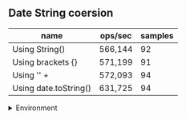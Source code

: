 ## Date String coersion

|name|ops/sec|samples|
|-|-|-|
|Using String()|566,144|92|
|Using brackets {}|571,199|91|
|Using '' + |572,093|94|
|Using date.toString()|631,725|94|


<details>
<summary>Environment</summary>

* __Machine:__ linux x64 | 2 vCPUs | 6.8GB Mem
* __Run:__ Tue Oct 10 2023 20:45:11 GMT+0000 (Coordinated Universal Time)
</details>

<!--
{"environment":{"platform":"linux","arch":"x64","cpus":2,"totalMemory":6.759754180908203},"benchmarks":"[{\"timeStamp\":1696970695464,\"currentTarget\":{\"0\":{\"name\":\"Using String()\",\"options\":{\"async\":false,\"defer\":false,\"delay\":0.005,\"initCount\":1,\"maxTime\":5,\"minSamples\":5,\"minTime\":0.05},\"async\":false,\"defer\":false,\"delay\":0.005,\"initCount\":1,\"maxTime\":5,\"minSamples\":5,\"minTime\":0.05,\"id\":1,\"stats\":{\"moe\":1.0068350643515848e-8,\"rme\":0.5700137181094356,\"sem\":5.136913593630535e-9,\"deviation\":4.9271544289733886e-8,\"mean\":0.0000017663347957500998,\"sample\":[0.0000021108546287618453,0.0000017409952098302613,0.0000017719931075090052,0.000001732599854530341,0.000001755595698254364,0.0000018810320379606539,0.0000017718303200332503,0.0000017441293192992175,0.0000017341960811417907,0.000001747956927494616,0.0000017278690048883877,0.0000017377420093665606,0.0000017475740265955626,0.0000019356914846340545,0.0000017667594434758827,0.0000017418614842922093,0.000001767104707209517,0.0000017317867569138208,0.0000017823997196868696,0.0000017470031107920557,0.0000017591905787440606,0.0000017356361398830889,0.000001754464396814002,0.0000017221617270023588,0.0000017469617816976038,0.0000017424530133661505,0.0000017438374525689673,0.0000017687469319386044,0.0000017801265853074898,0.000001752000444398865,0.000001761223122414795,0.0000017657900386285168,0.0000017743735001538304,0.0000017558597408812773,0.0000017597156530954091,0.000001751480873756538,0.0000017489034287081666,0.0000017474574573548013,0.0000017241785457901754,0.0000017487735275014527,0.0000017233854989231874,0.0000017723635182716303,0.0000017600096058523912,0.0000017785849314600211,0.000001756003315899224,0.0000017583107031757425,0.0000017276549755580624,0.0000017504963593477592,0.00000174231627525382,0.0000017662310190407822,0.0000017517475130755818,0.0000017494469627046798,0.0000017571245342358048,0.0000017748623389054114,0.0000017619102314292553,0.0000017767834410145968,0.0000017611103476566508,0.0000017761613167880218,0.0000017535011109971628,0.0000017451979626021263,0.0000017350693945920077,0.0000017470404402967217,0.0000017470233480326804,0.000001760139507059105,0.000001782574129149147,0.0000017567246094417667,0.0000017719088982326598,0.000001753319932998325,0.0000017700698048063446,0.0000017402960380131952,0.0000017877084743445117,0.000001795204902061327,0.00000181040970156907,0.000001807835709158035,0.0000017705551909205894,0.0000017466192468619247,0.0000017530754838929143,0.00000177362455352587,0.0000017526400993298637,0.0000017058850903153383,0.0000017240632377453482,0.0000017440680341531449,0.0000017796385685614177,0.0000018092971391638603,0.0000017442390379970747,0.0000018017750450726264,0.00000180120692587679,0.0000017429971425655678,0.0000017481033778957036,0.0000018142599925162431,0.000001776080518420247,0.0000018858357995713847],\"variance\":2.427685076695208e-15},\"times\":{\"cycle\":0.05192494399066568,\"elapsed\":5.527,\"period\":0.0000017663347957500998,\"timeStamp\":1696970689937},\"running\":false,\"count\":29397,\"cycles\":6,\"hz\":566144.0868435904},\"1\":{\"name\":\"Using brackets {}\",\"options\":{\"async\":false,\"defer\":false,\"delay\":0.005,\"initCount\":1,\"maxTime\":5,\"minSamples\":5,\"minTime\":0.05},\"async\":false,\"defer\":false,\"delay\":0.005,\"initCount\":1,\"maxTime\":5,\"minSamples\":5,\"minTime\":0.05,\"id\":2,\"stats\":{\"moe\":1.093350868006679e-8,\"rme\":0.6245213750656898,\"sem\":5.5783207551361175e-9,\"deviation\":5.3213788464021207e-8,\"mean\":0.0000017507020762766938,\"sample\":[0.000002165048943112498,0.0000017800620655412115,0.0000017800620655412115,0.0000017838996666193787,0.000001786864838984253,0.000001787439388565754,0.0000017766667135522891,0.0000017760618538575146,0.000001772066987833181,0.0000018211905548913426,0.0000017706744145157888,0.000001760152718193966,0.0000017644640621703354,0.0000017691235670581615,0.0000017639928264997537,0.0000017494324729682594,0.0000017503428671084757,0.000001750210324380886,0.000001756168085106383,0.0000017464779560516218,0.0000017502094585237503,0.0000017725656072566125,0.0000017558322600747817,0.0000017502544661404237,0.0000017692556432627059,0.0000018238528250934774,0.0000017653155033928817,0.0000017682169367123667,0.0000017834926602963578,0.0000017901437474034069,0.000001771977011494253,0.0000017724236255366293,0.0000017884472026035173,0.0000017850853413654618,0.0000017655094169782578,0.0000017631515718044593,0.0000017447355283201773,0.0000017175479531367072,0.000001728542367686125,0.0000017314646481847285,0.0000017110902867652067,0.0000017390054151624548,0.0000017366484912471903,0.0000017119383556978408,0.000001728341427695661,0.0000017414202370410735,0.0000017249627069000748,0.000001718205299366528,0.0000017102081602070704,0.0000017239068864518767,0.0000017265566718888359,0.0000017118293712962332,0.000001714857230433894,0.0000017144894080784687,0.000001724635719637627,0.0000016974197729327842,0.0000017024302555343448,0.000001732600355001842,0.0000017065900398539804,0.0000017211659801065004,0.0000017233999464148163,0.0000017202516494189356,0.0000017268396463377876,0.0000017093967313037945,0.000001737165377273184,0.0000017357285575538362,0.0000017065397702535247,0.0000017114699085702803,0.0000017067205197762819,0.0000017088942697344184,0.0000017302335309286982,0.0000017111882514484746,0.0000017170522120633645,0.0000017116638199537828,0.0000017146644227870992,0.000001694081985331056,0.0000017603603938511,0.000001780748585016243,0.000001750846110050571,0.0000017352368130211997,0.0000017385120399209619,0.000001725990455139154,0.0000017450123245922504,0.0000017563416725275463,0.0000017881999062259286,0.0000018236347834823671,0.000001792911818882079,0.0000017547978498945041,0.0000017362682943166215,0.000001720813054690378,0.0000017321960213001105],\"variance\":2.8317072826935964e-15},\"times\":{\"cycle\":0.0522742132955458,\"elapsed\":5.328,\"period\":0.0000017507020762766938,\"timeStamp\":1696970695480},\"running\":false,\"count\":29859,\"cycles\":4,\"hz\":571199.413966967},\"2\":{\"name\":\"Using '' + \",\"options\":{\"async\":false,\"defer\":false,\"delay\":0.005,\"initCount\":1,\"maxTime\":5,\"minSamples\":5,\"minTime\":0.05},\"async\":false,\"defer\":false,\"delay\":0.005,\"initCount\":1,\"maxTime\":5,\"minSamples\":5,\"minTime\":0.05,\"id\":3,\"stats\":{\"moe\":4.136144617959529e-9,\"rme\":0.2366257564148841,\"sem\":2.1102778663058822e-9,\"deviation\":2.045990301208507e-8,\"mean\":0.0000017479688942684176,\"sample\":[0.0000017671594389980115,0.0000017456902975962042,0.000001761535742943865,0.0000017400710787694856,0.000001749375362118913,0.0000017388813284590978,0.0000017345464546834046,0.0000017568208718443924,0.000001736550075872534,0.0000017428609808249413,0.000001795165678024555,0.0000017489512001655402,0.0000017270009311629192,0.0000017545240722858325,0.00000176193857773486,0.0000017389399572354809,0.0000017418332873499793,0.0000017336635742861083,0.0000017291666436749897,0.0000017386772702739172,0.00000176614529078397,0.0000017588085615976252,0.000001712808156793955,0.0000017231605383888814,0.000001742654263931993,0.0000017396790918904331,0.0000017028538321414114,0.0000017534957495614627,0.0000017665072527324247,0.0000017760433139927136,0.000001747496356766968,0.0000017644282148158143,0.0000017485151801376332,0.0000017750852449062206,0.0000017033838888139253,0.0000017244483537984079,0.0000017144120226690055,0.000001740411921468088,0.0000017341202941573338,0.000001765558325462151,0.0000017510318782890297,0.0000017294850222642019,0.0000017550565038456347,0.0000017531571987586022,0.0000017430095803535286,0.000001760234887329645,0.0000016986272095533667,0.0000017453406760221294,0.000001752792841721765,0.0000017599481513965725,0.0000017366571650249629,0.0000017390220280663878,0.0000017510352516529484,0.0000017430399068951559,0.000001743923795709081,0.0000017675925988395628,0.0000017658450951288624,0.0000017733040075563351,0.000001748707461880988,0.0000017636050802860612,0.0000017778818985292132,0.0000017705815679395493,0.0000017602315139657266,0.0000017705141006611795,0.0000017628223923896908,0.0000017720119417082715,0.0000017539094926460665,0.0000017624816489002834,0.0000017490380852786398,0.0000017440688503575767,0.0000017235947915261097,0.0000017169050735393333,0.0000017498308595331265,0.0000017640436175954664,0.0000017377873094049386,0.000001782341721764944,0.000001831963196599649,0.0000017384316556470113,0.0000017749022761760242,0.0000017437422694317988,0.0000017374192547631092,0.0000017092504805260496,0.000001733085820266397,0.0000017262569549822963,0.0000017591536671724836,0.0000017231173157983477,0.0000017207533636823471,0.0000017361074017872198,0.0000017504801551171808,0.0000017359219693137752,0.0000017511748103186645,0.0000017505576799865117,0.0000017534949586916203,0.000001750432945540381],\"variance\":4.186076312639277e-16},\"times\":{\"cycle\":0.05183601755952993,\"elapsed\":5.415,\"period\":0.0000017479688942684176,\"timeStamp\":1696970700808},\"running\":false,\"count\":29655,\"cycles\":4,\"hz\":572092.5602732381},\"3\":{\"name\":\"Using date.toString()\",\"options\":{\"async\":false,\"defer\":false,\"delay\":0.005,\"initCount\":1,\"maxTime\":5,\"minSamples\":5,\"minTime\":0.05},\"async\":false,\"defer\":false,\"delay\":0.005,\"initCount\":1,\"maxTime\":5,\"minSamples\":5,\"minTime\":0.05,\"id\":4,\"stats\":{\"moe\":5.35626653764576e-9,\"rme\":0.33836873736862993,\"sem\":2.7327890498192653e-9,\"deviation\":2.6495372862753524e-8,\"mean\":0.0000015829673211832417,\"sample\":[0.0000015936046460036761,0.000001591693290634517,0.000001574785532636338,0.000001583115412388936,0.0000015864812721735581,0.000001624340805626197,0.0000015910810335625256,0.0000016174646635898403,0.000001579959907067282,0.0000015981424131110484,0.0000015697180090327437,0.0000015727807832930533,0.0000015747700935737746,0.0000015958624899299747,0.00000157403262688232,0.0000015512142901406706,0.0000015636583937534857,0.0000015506100266468365,0.0000015674759248931028,0.0000015764836400817997,0.0000015494945157092396,0.000001587956559459627,0.0000015882391708496002,0.0000016472019272479394,0.0000015947207039722377,0.0000016807745243849538,0.0000015964154737559644,0.0000016585198302038792,0.0000016614662576687117,0.000001558458821342257,0.0000015905318522649811,0.0000015796818181818182,0.0000015783495693127594,0.000001589940106587346,0.000001561990828530706,0.0000015818660841544277,0.0000015715705831319328,0.0000015814230340211935,0.000001604024725785462,0.0000015745325339282394,0.0000015944945466939333,0.0000015818846749705644,0.0000015777454297576997,0.0000015974409741587657,0.000001573119724855921,0.0000015922235235793518,0.0000015627436946148604,0.0000015770823883001798,0.0000016090222160252836,0.0000015669882877858337,0.0000016760621243105906,0.0000016209473570056393,0.0000016264777220053294,0.0000015988073061907417,0.0000015782442213546508,0.0000015962636487575138,0.0000015634563115820785,0.0000015748082667162422,0.0000015892461114209578,0.0000015666598810187768,0.000001605632738427217,0.0000016042664373799342,0.000001590234461176179,0.0000015836444816260768,0.00000155045606370453,0.0000015856490363760302,0.0000015696125054223214,0.0000015607484352729752,0.0000015864824626634444,0.0000015556308483609098,0.0000015639881638470595,0.0000015513396851955134,0.000001583360630848361,0.0000015610971679990084,0.0000015578684389911385,0.000001588594162483733,0.0000015648526677821157,0.00000157947189688294,0.0000015578994236846996,0.0000015496788436512364,0.0000015731940881204684,0.0000015555816446675343,0.0000015766335750139432,0.000001558302224700998,0.000001586764838420939,0.0000015586609154603537,0.0000015867524923608752,0.0000015558026790950338,0.0000015446938485755734,0.0000015903916170252168,0.0000015868759529615112,0.0000015640409271891108,0.0000015456105744004445,0.0000015669616748373572],\"variance\":7.020047831363358e-16},\"times\":{\"cycle\":0.05134037912793608,\"elapsed\":5.422,\"period\":0.0000015829673211832417,\"timeStamp\":1696970706223},\"running\":false,\"count\":32433,\"cycles\":4,\"hz\":631724.9804326451},\"options\":{},\"events\":{\"start\":[null],\"cycle\":[null,null],\"complete\":[null,null]},\"length\":4,\"running\":false},\"type\":\"cycle\",\"target\":{\"name\":\"Using String()\",\"options\":{\"async\":false,\"defer\":false,\"delay\":0.005,\"initCount\":1,\"maxTime\":5,\"minSamples\":5,\"minTime\":0.05},\"async\":false,\"defer\":false,\"delay\":0.005,\"initCount\":1,\"maxTime\":5,\"minSamples\":5,\"minTime\":0.05,\"id\":1,\"stats\":{\"moe\":1.0068350643515848e-8,\"rme\":0.5700137181094356,\"sem\":5.136913593630535e-9,\"deviation\":4.9271544289733886e-8,\"mean\":0.0000017663347957500998,\"sample\":[0.0000021108546287618453,0.0000017409952098302613,0.0000017719931075090052,0.000001732599854530341,0.000001755595698254364,0.0000018810320379606539,0.0000017718303200332503,0.0000017441293192992175,0.0000017341960811417907,0.000001747956927494616,0.0000017278690048883877,0.0000017377420093665606,0.0000017475740265955626,0.0000019356914846340545,0.0000017667594434758827,0.0000017418614842922093,0.000001767104707209517,0.0000017317867569138208,0.0000017823997196868696,0.0000017470031107920557,0.0000017591905787440606,0.0000017356361398830889,0.000001754464396814002,0.0000017221617270023588,0.0000017469617816976038,0.0000017424530133661505,0.0000017438374525689673,0.0000017687469319386044,0.0000017801265853074898,0.000001752000444398865,0.000001761223122414795,0.0000017657900386285168,0.0000017743735001538304,0.0000017558597408812773,0.0000017597156530954091,0.000001751480873756538,0.0000017489034287081666,0.0000017474574573548013,0.0000017241785457901754,0.0000017487735275014527,0.0000017233854989231874,0.0000017723635182716303,0.0000017600096058523912,0.0000017785849314600211,0.000001756003315899224,0.0000017583107031757425,0.0000017276549755580624,0.0000017504963593477592,0.00000174231627525382,0.0000017662310190407822,0.0000017517475130755818,0.0000017494469627046798,0.0000017571245342358048,0.0000017748623389054114,0.0000017619102314292553,0.0000017767834410145968,0.0000017611103476566508,0.0000017761613167880218,0.0000017535011109971628,0.0000017451979626021263,0.0000017350693945920077,0.0000017470404402967217,0.0000017470233480326804,0.000001760139507059105,0.000001782574129149147,0.0000017567246094417667,0.0000017719088982326598,0.000001753319932998325,0.0000017700698048063446,0.0000017402960380131952,0.0000017877084743445117,0.000001795204902061327,0.00000181040970156907,0.000001807835709158035,0.0000017705551909205894,0.0000017466192468619247,0.0000017530754838929143,0.00000177362455352587,0.0000017526400993298637,0.0000017058850903153383,0.0000017240632377453482,0.0000017440680341531449,0.0000017796385685614177,0.0000018092971391638603,0.0000017442390379970747,0.0000018017750450726264,0.00000180120692587679,0.0000017429971425655678,0.0000017481033778957036,0.0000018142599925162431,0.000001776080518420247,0.0000018858357995713847],\"variance\":2.427685076695208e-15},\"times\":{\"cycle\":0.05192494399066568,\"elapsed\":5.527,\"period\":0.0000017663347957500998,\"timeStamp\":1696970689937},\"running\":false,\"count\":29397,\"cycles\":6,\"hz\":566144.0868435904},\"aborted\":false},{\"timeStamp\":1696970700808,\"currentTarget\":{\"0\":{\"name\":\"Using String()\",\"options\":{\"async\":false,\"defer\":false,\"delay\":0.005,\"initCount\":1,\"maxTime\":5,\"minSamples\":5,\"minTime\":0.05},\"async\":false,\"defer\":false,\"delay\":0.005,\"initCount\":1,\"maxTime\":5,\"minSamples\":5,\"minTime\":0.05,\"id\":1,\"stats\":{\"moe\":1.0068350643515848e-8,\"rme\":0.5700137181094356,\"sem\":5.136913593630535e-9,\"deviation\":4.9271544289733886e-8,\"mean\":0.0000017663347957500998,\"sample\":[0.0000021108546287618453,0.0000017409952098302613,0.0000017719931075090052,0.000001732599854530341,0.000001755595698254364,0.0000018810320379606539,0.0000017718303200332503,0.0000017441293192992175,0.0000017341960811417907,0.000001747956927494616,0.0000017278690048883877,0.0000017377420093665606,0.0000017475740265955626,0.0000019356914846340545,0.0000017667594434758827,0.0000017418614842922093,0.000001767104707209517,0.0000017317867569138208,0.0000017823997196868696,0.0000017470031107920557,0.0000017591905787440606,0.0000017356361398830889,0.000001754464396814002,0.0000017221617270023588,0.0000017469617816976038,0.0000017424530133661505,0.0000017438374525689673,0.0000017687469319386044,0.0000017801265853074898,0.000001752000444398865,0.000001761223122414795,0.0000017657900386285168,0.0000017743735001538304,0.0000017558597408812773,0.0000017597156530954091,0.000001751480873756538,0.0000017489034287081666,0.0000017474574573548013,0.0000017241785457901754,0.0000017487735275014527,0.0000017233854989231874,0.0000017723635182716303,0.0000017600096058523912,0.0000017785849314600211,0.000001756003315899224,0.0000017583107031757425,0.0000017276549755580624,0.0000017504963593477592,0.00000174231627525382,0.0000017662310190407822,0.0000017517475130755818,0.0000017494469627046798,0.0000017571245342358048,0.0000017748623389054114,0.0000017619102314292553,0.0000017767834410145968,0.0000017611103476566508,0.0000017761613167880218,0.0000017535011109971628,0.0000017451979626021263,0.0000017350693945920077,0.0000017470404402967217,0.0000017470233480326804,0.000001760139507059105,0.000001782574129149147,0.0000017567246094417667,0.0000017719088982326598,0.000001753319932998325,0.0000017700698048063446,0.0000017402960380131952,0.0000017877084743445117,0.000001795204902061327,0.00000181040970156907,0.000001807835709158035,0.0000017705551909205894,0.0000017466192468619247,0.0000017530754838929143,0.00000177362455352587,0.0000017526400993298637,0.0000017058850903153383,0.0000017240632377453482,0.0000017440680341531449,0.0000017796385685614177,0.0000018092971391638603,0.0000017442390379970747,0.0000018017750450726264,0.00000180120692587679,0.0000017429971425655678,0.0000017481033778957036,0.0000018142599925162431,0.000001776080518420247,0.0000018858357995713847],\"variance\":2.427685076695208e-15},\"times\":{\"cycle\":0.05192494399066568,\"elapsed\":5.527,\"period\":0.0000017663347957500998,\"timeStamp\":1696970689937},\"running\":false,\"count\":29397,\"cycles\":6,\"hz\":566144.0868435904},\"1\":{\"name\":\"Using brackets {}\",\"options\":{\"async\":false,\"defer\":false,\"delay\":0.005,\"initCount\":1,\"maxTime\":5,\"minSamples\":5,\"minTime\":0.05},\"async\":false,\"defer\":false,\"delay\":0.005,\"initCount\":1,\"maxTime\":5,\"minSamples\":5,\"minTime\":0.05,\"id\":2,\"stats\":{\"moe\":1.093350868006679e-8,\"rme\":0.6245213750656898,\"sem\":5.5783207551361175e-9,\"deviation\":5.3213788464021207e-8,\"mean\":0.0000017507020762766938,\"sample\":[0.000002165048943112498,0.0000017800620655412115,0.0000017800620655412115,0.0000017838996666193787,0.000001786864838984253,0.000001787439388565754,0.0000017766667135522891,0.0000017760618538575146,0.000001772066987833181,0.0000018211905548913426,0.0000017706744145157888,0.000001760152718193966,0.0000017644640621703354,0.0000017691235670581615,0.0000017639928264997537,0.0000017494324729682594,0.0000017503428671084757,0.000001750210324380886,0.000001756168085106383,0.0000017464779560516218,0.0000017502094585237503,0.0000017725656072566125,0.0000017558322600747817,0.0000017502544661404237,0.0000017692556432627059,0.0000018238528250934774,0.0000017653155033928817,0.0000017682169367123667,0.0000017834926602963578,0.0000017901437474034069,0.000001771977011494253,0.0000017724236255366293,0.0000017884472026035173,0.0000017850853413654618,0.0000017655094169782578,0.0000017631515718044593,0.0000017447355283201773,0.0000017175479531367072,0.000001728542367686125,0.0000017314646481847285,0.0000017110902867652067,0.0000017390054151624548,0.0000017366484912471903,0.0000017119383556978408,0.000001728341427695661,0.0000017414202370410735,0.0000017249627069000748,0.000001718205299366528,0.0000017102081602070704,0.0000017239068864518767,0.0000017265566718888359,0.0000017118293712962332,0.000001714857230433894,0.0000017144894080784687,0.000001724635719637627,0.0000016974197729327842,0.0000017024302555343448,0.000001732600355001842,0.0000017065900398539804,0.0000017211659801065004,0.0000017233999464148163,0.0000017202516494189356,0.0000017268396463377876,0.0000017093967313037945,0.000001737165377273184,0.0000017357285575538362,0.0000017065397702535247,0.0000017114699085702803,0.0000017067205197762819,0.0000017088942697344184,0.0000017302335309286982,0.0000017111882514484746,0.0000017170522120633645,0.0000017116638199537828,0.0000017146644227870992,0.000001694081985331056,0.0000017603603938511,0.000001780748585016243,0.000001750846110050571,0.0000017352368130211997,0.0000017385120399209619,0.000001725990455139154,0.0000017450123245922504,0.0000017563416725275463,0.0000017881999062259286,0.0000018236347834823671,0.000001792911818882079,0.0000017547978498945041,0.0000017362682943166215,0.000001720813054690378,0.0000017321960213001105],\"variance\":2.8317072826935964e-15},\"times\":{\"cycle\":0.0522742132955458,\"elapsed\":5.328,\"period\":0.0000017507020762766938,\"timeStamp\":1696970695480},\"running\":false,\"count\":29859,\"cycles\":4,\"hz\":571199.413966967},\"2\":{\"name\":\"Using '' + \",\"options\":{\"async\":false,\"defer\":false,\"delay\":0.005,\"initCount\":1,\"maxTime\":5,\"minSamples\":5,\"minTime\":0.05},\"async\":false,\"defer\":false,\"delay\":0.005,\"initCount\":1,\"maxTime\":5,\"minSamples\":5,\"minTime\":0.05,\"id\":3,\"stats\":{\"moe\":4.136144617959529e-9,\"rme\":0.2366257564148841,\"sem\":2.1102778663058822e-9,\"deviation\":2.045990301208507e-8,\"mean\":0.0000017479688942684176,\"sample\":[0.0000017671594389980115,0.0000017456902975962042,0.000001761535742943865,0.0000017400710787694856,0.000001749375362118913,0.0000017388813284590978,0.0000017345464546834046,0.0000017568208718443924,0.000001736550075872534,0.0000017428609808249413,0.000001795165678024555,0.0000017489512001655402,0.0000017270009311629192,0.0000017545240722858325,0.00000176193857773486,0.0000017389399572354809,0.0000017418332873499793,0.0000017336635742861083,0.0000017291666436749897,0.0000017386772702739172,0.00000176614529078397,0.0000017588085615976252,0.000001712808156793955,0.0000017231605383888814,0.000001742654263931993,0.0000017396790918904331,0.0000017028538321414114,0.0000017534957495614627,0.0000017665072527324247,0.0000017760433139927136,0.000001747496356766968,0.0000017644282148158143,0.0000017485151801376332,0.0000017750852449062206,0.0000017033838888139253,0.0000017244483537984079,0.0000017144120226690055,0.000001740411921468088,0.0000017341202941573338,0.000001765558325462151,0.0000017510318782890297,0.0000017294850222642019,0.0000017550565038456347,0.0000017531571987586022,0.0000017430095803535286,0.000001760234887329645,0.0000016986272095533667,0.0000017453406760221294,0.000001752792841721765,0.0000017599481513965725,0.0000017366571650249629,0.0000017390220280663878,0.0000017510352516529484,0.0000017430399068951559,0.000001743923795709081,0.0000017675925988395628,0.0000017658450951288624,0.0000017733040075563351,0.000001748707461880988,0.0000017636050802860612,0.0000017778818985292132,0.0000017705815679395493,0.0000017602315139657266,0.0000017705141006611795,0.0000017628223923896908,0.0000017720119417082715,0.0000017539094926460665,0.0000017624816489002834,0.0000017490380852786398,0.0000017440688503575767,0.0000017235947915261097,0.0000017169050735393333,0.0000017498308595331265,0.0000017640436175954664,0.0000017377873094049386,0.000001782341721764944,0.000001831963196599649,0.0000017384316556470113,0.0000017749022761760242,0.0000017437422694317988,0.0000017374192547631092,0.0000017092504805260496,0.000001733085820266397,0.0000017262569549822963,0.0000017591536671724836,0.0000017231173157983477,0.0000017207533636823471,0.0000017361074017872198,0.0000017504801551171808,0.0000017359219693137752,0.0000017511748103186645,0.0000017505576799865117,0.0000017534949586916203,0.000001750432945540381],\"variance\":4.186076312639277e-16},\"times\":{\"cycle\":0.05183601755952993,\"elapsed\":5.415,\"period\":0.0000017479688942684176,\"timeStamp\":1696970700808},\"running\":false,\"count\":29655,\"cycles\":4,\"hz\":572092.5602732381},\"3\":{\"name\":\"Using date.toString()\",\"options\":{\"async\":false,\"defer\":false,\"delay\":0.005,\"initCount\":1,\"maxTime\":5,\"minSamples\":5,\"minTime\":0.05},\"async\":false,\"defer\":false,\"delay\":0.005,\"initCount\":1,\"maxTime\":5,\"minSamples\":5,\"minTime\":0.05,\"id\":4,\"stats\":{\"moe\":5.35626653764576e-9,\"rme\":0.33836873736862993,\"sem\":2.7327890498192653e-9,\"deviation\":2.6495372862753524e-8,\"mean\":0.0000015829673211832417,\"sample\":[0.0000015936046460036761,0.000001591693290634517,0.000001574785532636338,0.000001583115412388936,0.0000015864812721735581,0.000001624340805626197,0.0000015910810335625256,0.0000016174646635898403,0.000001579959907067282,0.0000015981424131110484,0.0000015697180090327437,0.0000015727807832930533,0.0000015747700935737746,0.0000015958624899299747,0.00000157403262688232,0.0000015512142901406706,0.0000015636583937534857,0.0000015506100266468365,0.0000015674759248931028,0.0000015764836400817997,0.0000015494945157092396,0.000001587956559459627,0.0000015882391708496002,0.0000016472019272479394,0.0000015947207039722377,0.0000016807745243849538,0.0000015964154737559644,0.0000016585198302038792,0.0000016614662576687117,0.000001558458821342257,0.0000015905318522649811,0.0000015796818181818182,0.0000015783495693127594,0.000001589940106587346,0.000001561990828530706,0.0000015818660841544277,0.0000015715705831319328,0.0000015814230340211935,0.000001604024725785462,0.0000015745325339282394,0.0000015944945466939333,0.0000015818846749705644,0.0000015777454297576997,0.0000015974409741587657,0.000001573119724855921,0.0000015922235235793518,0.0000015627436946148604,0.0000015770823883001798,0.0000016090222160252836,0.0000015669882877858337,0.0000016760621243105906,0.0000016209473570056393,0.0000016264777220053294,0.0000015988073061907417,0.0000015782442213546508,0.0000015962636487575138,0.0000015634563115820785,0.0000015748082667162422,0.0000015892461114209578,0.0000015666598810187768,0.000001605632738427217,0.0000016042664373799342,0.000001590234461176179,0.0000015836444816260768,0.00000155045606370453,0.0000015856490363760302,0.0000015696125054223214,0.0000015607484352729752,0.0000015864824626634444,0.0000015556308483609098,0.0000015639881638470595,0.0000015513396851955134,0.000001583360630848361,0.0000015610971679990084,0.0000015578684389911385,0.000001588594162483733,0.0000015648526677821157,0.00000157947189688294,0.0000015578994236846996,0.0000015496788436512364,0.0000015731940881204684,0.0000015555816446675343,0.0000015766335750139432,0.000001558302224700998,0.000001586764838420939,0.0000015586609154603537,0.0000015867524923608752,0.0000015558026790950338,0.0000015446938485755734,0.0000015903916170252168,0.0000015868759529615112,0.0000015640409271891108,0.0000015456105744004445,0.0000015669616748373572],\"variance\":7.020047831363358e-16},\"times\":{\"cycle\":0.05134037912793608,\"elapsed\":5.422,\"period\":0.0000015829673211832417,\"timeStamp\":1696970706223},\"running\":false,\"count\":32433,\"cycles\":4,\"hz\":631724.9804326451},\"options\":{},\"events\":{\"start\":[null],\"cycle\":[null,null],\"complete\":[null,null]},\"length\":4,\"running\":false},\"type\":\"cycle\",\"target\":{\"name\":\"Using brackets {}\",\"options\":{\"async\":false,\"defer\":false,\"delay\":0.005,\"initCount\":1,\"maxTime\":5,\"minSamples\":5,\"minTime\":0.05},\"async\":false,\"defer\":false,\"delay\":0.005,\"initCount\":1,\"maxTime\":5,\"minSamples\":5,\"minTime\":0.05,\"id\":2,\"stats\":{\"moe\":1.093350868006679e-8,\"rme\":0.6245213750656898,\"sem\":5.5783207551361175e-9,\"deviation\":5.3213788464021207e-8,\"mean\":0.0000017507020762766938,\"sample\":[0.000002165048943112498,0.0000017800620655412115,0.0000017800620655412115,0.0000017838996666193787,0.000001786864838984253,0.000001787439388565754,0.0000017766667135522891,0.0000017760618538575146,0.000001772066987833181,0.0000018211905548913426,0.0000017706744145157888,0.000001760152718193966,0.0000017644640621703354,0.0000017691235670581615,0.0000017639928264997537,0.0000017494324729682594,0.0000017503428671084757,0.000001750210324380886,0.000001756168085106383,0.0000017464779560516218,0.0000017502094585237503,0.0000017725656072566125,0.0000017558322600747817,0.0000017502544661404237,0.0000017692556432627059,0.0000018238528250934774,0.0000017653155033928817,0.0000017682169367123667,0.0000017834926602963578,0.0000017901437474034069,0.000001771977011494253,0.0000017724236255366293,0.0000017884472026035173,0.0000017850853413654618,0.0000017655094169782578,0.0000017631515718044593,0.0000017447355283201773,0.0000017175479531367072,0.000001728542367686125,0.0000017314646481847285,0.0000017110902867652067,0.0000017390054151624548,0.0000017366484912471903,0.0000017119383556978408,0.000001728341427695661,0.0000017414202370410735,0.0000017249627069000748,0.000001718205299366528,0.0000017102081602070704,0.0000017239068864518767,0.0000017265566718888359,0.0000017118293712962332,0.000001714857230433894,0.0000017144894080784687,0.000001724635719637627,0.0000016974197729327842,0.0000017024302555343448,0.000001732600355001842,0.0000017065900398539804,0.0000017211659801065004,0.0000017233999464148163,0.0000017202516494189356,0.0000017268396463377876,0.0000017093967313037945,0.000001737165377273184,0.0000017357285575538362,0.0000017065397702535247,0.0000017114699085702803,0.0000017067205197762819,0.0000017088942697344184,0.0000017302335309286982,0.0000017111882514484746,0.0000017170522120633645,0.0000017116638199537828,0.0000017146644227870992,0.000001694081985331056,0.0000017603603938511,0.000001780748585016243,0.000001750846110050571,0.0000017352368130211997,0.0000017385120399209619,0.000001725990455139154,0.0000017450123245922504,0.0000017563416725275463,0.0000017881999062259286,0.0000018236347834823671,0.000001792911818882079,0.0000017547978498945041,0.0000017362682943166215,0.000001720813054690378,0.0000017321960213001105],\"variance\":2.8317072826935964e-15},\"times\":{\"cycle\":0.0522742132955458,\"elapsed\":5.328,\"period\":0.0000017507020762766938,\"timeStamp\":1696970695480},\"running\":false,\"count\":29859,\"cycles\":4,\"hz\":571199.413966967},\"aborted\":false},{\"timeStamp\":1696970706223,\"currentTarget\":{\"0\":{\"name\":\"Using String()\",\"options\":{\"async\":false,\"defer\":false,\"delay\":0.005,\"initCount\":1,\"maxTime\":5,\"minSamples\":5,\"minTime\":0.05},\"async\":false,\"defer\":false,\"delay\":0.005,\"initCount\":1,\"maxTime\":5,\"minSamples\":5,\"minTime\":0.05,\"id\":1,\"stats\":{\"moe\":1.0068350643515848e-8,\"rme\":0.5700137181094356,\"sem\":5.136913593630535e-9,\"deviation\":4.9271544289733886e-8,\"mean\":0.0000017663347957500998,\"sample\":[0.0000021108546287618453,0.0000017409952098302613,0.0000017719931075090052,0.000001732599854530341,0.000001755595698254364,0.0000018810320379606539,0.0000017718303200332503,0.0000017441293192992175,0.0000017341960811417907,0.000001747956927494616,0.0000017278690048883877,0.0000017377420093665606,0.0000017475740265955626,0.0000019356914846340545,0.0000017667594434758827,0.0000017418614842922093,0.000001767104707209517,0.0000017317867569138208,0.0000017823997196868696,0.0000017470031107920557,0.0000017591905787440606,0.0000017356361398830889,0.000001754464396814002,0.0000017221617270023588,0.0000017469617816976038,0.0000017424530133661505,0.0000017438374525689673,0.0000017687469319386044,0.0000017801265853074898,0.000001752000444398865,0.000001761223122414795,0.0000017657900386285168,0.0000017743735001538304,0.0000017558597408812773,0.0000017597156530954091,0.000001751480873756538,0.0000017489034287081666,0.0000017474574573548013,0.0000017241785457901754,0.0000017487735275014527,0.0000017233854989231874,0.0000017723635182716303,0.0000017600096058523912,0.0000017785849314600211,0.000001756003315899224,0.0000017583107031757425,0.0000017276549755580624,0.0000017504963593477592,0.00000174231627525382,0.0000017662310190407822,0.0000017517475130755818,0.0000017494469627046798,0.0000017571245342358048,0.0000017748623389054114,0.0000017619102314292553,0.0000017767834410145968,0.0000017611103476566508,0.0000017761613167880218,0.0000017535011109971628,0.0000017451979626021263,0.0000017350693945920077,0.0000017470404402967217,0.0000017470233480326804,0.000001760139507059105,0.000001782574129149147,0.0000017567246094417667,0.0000017719088982326598,0.000001753319932998325,0.0000017700698048063446,0.0000017402960380131952,0.0000017877084743445117,0.000001795204902061327,0.00000181040970156907,0.000001807835709158035,0.0000017705551909205894,0.0000017466192468619247,0.0000017530754838929143,0.00000177362455352587,0.0000017526400993298637,0.0000017058850903153383,0.0000017240632377453482,0.0000017440680341531449,0.0000017796385685614177,0.0000018092971391638603,0.0000017442390379970747,0.0000018017750450726264,0.00000180120692587679,0.0000017429971425655678,0.0000017481033778957036,0.0000018142599925162431,0.000001776080518420247,0.0000018858357995713847],\"variance\":2.427685076695208e-15},\"times\":{\"cycle\":0.05192494399066568,\"elapsed\":5.527,\"period\":0.0000017663347957500998,\"timeStamp\":1696970689937},\"running\":false,\"count\":29397,\"cycles\":6,\"hz\":566144.0868435904},\"1\":{\"name\":\"Using brackets {}\",\"options\":{\"async\":false,\"defer\":false,\"delay\":0.005,\"initCount\":1,\"maxTime\":5,\"minSamples\":5,\"minTime\":0.05},\"async\":false,\"defer\":false,\"delay\":0.005,\"initCount\":1,\"maxTime\":5,\"minSamples\":5,\"minTime\":0.05,\"id\":2,\"stats\":{\"moe\":1.093350868006679e-8,\"rme\":0.6245213750656898,\"sem\":5.5783207551361175e-9,\"deviation\":5.3213788464021207e-8,\"mean\":0.0000017507020762766938,\"sample\":[0.000002165048943112498,0.0000017800620655412115,0.0000017800620655412115,0.0000017838996666193787,0.000001786864838984253,0.000001787439388565754,0.0000017766667135522891,0.0000017760618538575146,0.000001772066987833181,0.0000018211905548913426,0.0000017706744145157888,0.000001760152718193966,0.0000017644640621703354,0.0000017691235670581615,0.0000017639928264997537,0.0000017494324729682594,0.0000017503428671084757,0.000001750210324380886,0.000001756168085106383,0.0000017464779560516218,0.0000017502094585237503,0.0000017725656072566125,0.0000017558322600747817,0.0000017502544661404237,0.0000017692556432627059,0.0000018238528250934774,0.0000017653155033928817,0.0000017682169367123667,0.0000017834926602963578,0.0000017901437474034069,0.000001771977011494253,0.0000017724236255366293,0.0000017884472026035173,0.0000017850853413654618,0.0000017655094169782578,0.0000017631515718044593,0.0000017447355283201773,0.0000017175479531367072,0.000001728542367686125,0.0000017314646481847285,0.0000017110902867652067,0.0000017390054151624548,0.0000017366484912471903,0.0000017119383556978408,0.000001728341427695661,0.0000017414202370410735,0.0000017249627069000748,0.000001718205299366528,0.0000017102081602070704,0.0000017239068864518767,0.0000017265566718888359,0.0000017118293712962332,0.000001714857230433894,0.0000017144894080784687,0.000001724635719637627,0.0000016974197729327842,0.0000017024302555343448,0.000001732600355001842,0.0000017065900398539804,0.0000017211659801065004,0.0000017233999464148163,0.0000017202516494189356,0.0000017268396463377876,0.0000017093967313037945,0.000001737165377273184,0.0000017357285575538362,0.0000017065397702535247,0.0000017114699085702803,0.0000017067205197762819,0.0000017088942697344184,0.0000017302335309286982,0.0000017111882514484746,0.0000017170522120633645,0.0000017116638199537828,0.0000017146644227870992,0.000001694081985331056,0.0000017603603938511,0.000001780748585016243,0.000001750846110050571,0.0000017352368130211997,0.0000017385120399209619,0.000001725990455139154,0.0000017450123245922504,0.0000017563416725275463,0.0000017881999062259286,0.0000018236347834823671,0.000001792911818882079,0.0000017547978498945041,0.0000017362682943166215,0.000001720813054690378,0.0000017321960213001105],\"variance\":2.8317072826935964e-15},\"times\":{\"cycle\":0.0522742132955458,\"elapsed\":5.328,\"period\":0.0000017507020762766938,\"timeStamp\":1696970695480},\"running\":false,\"count\":29859,\"cycles\":4,\"hz\":571199.413966967},\"2\":{\"name\":\"Using '' + \",\"options\":{\"async\":false,\"defer\":false,\"delay\":0.005,\"initCount\":1,\"maxTime\":5,\"minSamples\":5,\"minTime\":0.05},\"async\":false,\"defer\":false,\"delay\":0.005,\"initCount\":1,\"maxTime\":5,\"minSamples\":5,\"minTime\":0.05,\"id\":3,\"stats\":{\"moe\":4.136144617959529e-9,\"rme\":0.2366257564148841,\"sem\":2.1102778663058822e-9,\"deviation\":2.045990301208507e-8,\"mean\":0.0000017479688942684176,\"sample\":[0.0000017671594389980115,0.0000017456902975962042,0.000001761535742943865,0.0000017400710787694856,0.000001749375362118913,0.0000017388813284590978,0.0000017345464546834046,0.0000017568208718443924,0.000001736550075872534,0.0000017428609808249413,0.000001795165678024555,0.0000017489512001655402,0.0000017270009311629192,0.0000017545240722858325,0.00000176193857773486,0.0000017389399572354809,0.0000017418332873499793,0.0000017336635742861083,0.0000017291666436749897,0.0000017386772702739172,0.00000176614529078397,0.0000017588085615976252,0.000001712808156793955,0.0000017231605383888814,0.000001742654263931993,0.0000017396790918904331,0.0000017028538321414114,0.0000017534957495614627,0.0000017665072527324247,0.0000017760433139927136,0.000001747496356766968,0.0000017644282148158143,0.0000017485151801376332,0.0000017750852449062206,0.0000017033838888139253,0.0000017244483537984079,0.0000017144120226690055,0.000001740411921468088,0.0000017341202941573338,0.000001765558325462151,0.0000017510318782890297,0.0000017294850222642019,0.0000017550565038456347,0.0000017531571987586022,0.0000017430095803535286,0.000001760234887329645,0.0000016986272095533667,0.0000017453406760221294,0.000001752792841721765,0.0000017599481513965725,0.0000017366571650249629,0.0000017390220280663878,0.0000017510352516529484,0.0000017430399068951559,0.000001743923795709081,0.0000017675925988395628,0.0000017658450951288624,0.0000017733040075563351,0.000001748707461880988,0.0000017636050802860612,0.0000017778818985292132,0.0000017705815679395493,0.0000017602315139657266,0.0000017705141006611795,0.0000017628223923896908,0.0000017720119417082715,0.0000017539094926460665,0.0000017624816489002834,0.0000017490380852786398,0.0000017440688503575767,0.0000017235947915261097,0.0000017169050735393333,0.0000017498308595331265,0.0000017640436175954664,0.0000017377873094049386,0.000001782341721764944,0.000001831963196599649,0.0000017384316556470113,0.0000017749022761760242,0.0000017437422694317988,0.0000017374192547631092,0.0000017092504805260496,0.000001733085820266397,0.0000017262569549822963,0.0000017591536671724836,0.0000017231173157983477,0.0000017207533636823471,0.0000017361074017872198,0.0000017504801551171808,0.0000017359219693137752,0.0000017511748103186645,0.0000017505576799865117,0.0000017534949586916203,0.000001750432945540381],\"variance\":4.186076312639277e-16},\"times\":{\"cycle\":0.05183601755952993,\"elapsed\":5.415,\"period\":0.0000017479688942684176,\"timeStamp\":1696970700808},\"running\":false,\"count\":29655,\"cycles\":4,\"hz\":572092.5602732381},\"3\":{\"name\":\"Using date.toString()\",\"options\":{\"async\":false,\"defer\":false,\"delay\":0.005,\"initCount\":1,\"maxTime\":5,\"minSamples\":5,\"minTime\":0.05},\"async\":false,\"defer\":false,\"delay\":0.005,\"initCount\":1,\"maxTime\":5,\"minSamples\":5,\"minTime\":0.05,\"id\":4,\"stats\":{\"moe\":5.35626653764576e-9,\"rme\":0.33836873736862993,\"sem\":2.7327890498192653e-9,\"deviation\":2.6495372862753524e-8,\"mean\":0.0000015829673211832417,\"sample\":[0.0000015936046460036761,0.000001591693290634517,0.000001574785532636338,0.000001583115412388936,0.0000015864812721735581,0.000001624340805626197,0.0000015910810335625256,0.0000016174646635898403,0.000001579959907067282,0.0000015981424131110484,0.0000015697180090327437,0.0000015727807832930533,0.0000015747700935737746,0.0000015958624899299747,0.00000157403262688232,0.0000015512142901406706,0.0000015636583937534857,0.0000015506100266468365,0.0000015674759248931028,0.0000015764836400817997,0.0000015494945157092396,0.000001587956559459627,0.0000015882391708496002,0.0000016472019272479394,0.0000015947207039722377,0.0000016807745243849538,0.0000015964154737559644,0.0000016585198302038792,0.0000016614662576687117,0.000001558458821342257,0.0000015905318522649811,0.0000015796818181818182,0.0000015783495693127594,0.000001589940106587346,0.000001561990828530706,0.0000015818660841544277,0.0000015715705831319328,0.0000015814230340211935,0.000001604024725785462,0.0000015745325339282394,0.0000015944945466939333,0.0000015818846749705644,0.0000015777454297576997,0.0000015974409741587657,0.000001573119724855921,0.0000015922235235793518,0.0000015627436946148604,0.0000015770823883001798,0.0000016090222160252836,0.0000015669882877858337,0.0000016760621243105906,0.0000016209473570056393,0.0000016264777220053294,0.0000015988073061907417,0.0000015782442213546508,0.0000015962636487575138,0.0000015634563115820785,0.0000015748082667162422,0.0000015892461114209578,0.0000015666598810187768,0.000001605632738427217,0.0000016042664373799342,0.000001590234461176179,0.0000015836444816260768,0.00000155045606370453,0.0000015856490363760302,0.0000015696125054223214,0.0000015607484352729752,0.0000015864824626634444,0.0000015556308483609098,0.0000015639881638470595,0.0000015513396851955134,0.000001583360630848361,0.0000015610971679990084,0.0000015578684389911385,0.000001588594162483733,0.0000015648526677821157,0.00000157947189688294,0.0000015578994236846996,0.0000015496788436512364,0.0000015731940881204684,0.0000015555816446675343,0.0000015766335750139432,0.000001558302224700998,0.000001586764838420939,0.0000015586609154603537,0.0000015867524923608752,0.0000015558026790950338,0.0000015446938485755734,0.0000015903916170252168,0.0000015868759529615112,0.0000015640409271891108,0.0000015456105744004445,0.0000015669616748373572],\"variance\":7.020047831363358e-16},\"times\":{\"cycle\":0.05134037912793608,\"elapsed\":5.422,\"period\":0.0000015829673211832417,\"timeStamp\":1696970706223},\"running\":false,\"count\":32433,\"cycles\":4,\"hz\":631724.9804326451},\"options\":{},\"events\":{\"start\":[null],\"cycle\":[null,null],\"complete\":[null,null]},\"length\":4,\"running\":false},\"type\":\"cycle\",\"target\":{\"name\":\"Using '' + \",\"options\":{\"async\":false,\"defer\":false,\"delay\":0.005,\"initCount\":1,\"maxTime\":5,\"minSamples\":5,\"minTime\":0.05},\"async\":false,\"defer\":false,\"delay\":0.005,\"initCount\":1,\"maxTime\":5,\"minSamples\":5,\"minTime\":0.05,\"id\":3,\"stats\":{\"moe\":4.136144617959529e-9,\"rme\":0.2366257564148841,\"sem\":2.1102778663058822e-9,\"deviation\":2.045990301208507e-8,\"mean\":0.0000017479688942684176,\"sample\":[0.0000017671594389980115,0.0000017456902975962042,0.000001761535742943865,0.0000017400710787694856,0.000001749375362118913,0.0000017388813284590978,0.0000017345464546834046,0.0000017568208718443924,0.000001736550075872534,0.0000017428609808249413,0.000001795165678024555,0.0000017489512001655402,0.0000017270009311629192,0.0000017545240722858325,0.00000176193857773486,0.0000017389399572354809,0.0000017418332873499793,0.0000017336635742861083,0.0000017291666436749897,0.0000017386772702739172,0.00000176614529078397,0.0000017588085615976252,0.000001712808156793955,0.0000017231605383888814,0.000001742654263931993,0.0000017396790918904331,0.0000017028538321414114,0.0000017534957495614627,0.0000017665072527324247,0.0000017760433139927136,0.000001747496356766968,0.0000017644282148158143,0.0000017485151801376332,0.0000017750852449062206,0.0000017033838888139253,0.0000017244483537984079,0.0000017144120226690055,0.000001740411921468088,0.0000017341202941573338,0.000001765558325462151,0.0000017510318782890297,0.0000017294850222642019,0.0000017550565038456347,0.0000017531571987586022,0.0000017430095803535286,0.000001760234887329645,0.0000016986272095533667,0.0000017453406760221294,0.000001752792841721765,0.0000017599481513965725,0.0000017366571650249629,0.0000017390220280663878,0.0000017510352516529484,0.0000017430399068951559,0.000001743923795709081,0.0000017675925988395628,0.0000017658450951288624,0.0000017733040075563351,0.000001748707461880988,0.0000017636050802860612,0.0000017778818985292132,0.0000017705815679395493,0.0000017602315139657266,0.0000017705141006611795,0.0000017628223923896908,0.0000017720119417082715,0.0000017539094926460665,0.0000017624816489002834,0.0000017490380852786398,0.0000017440688503575767,0.0000017235947915261097,0.0000017169050735393333,0.0000017498308595331265,0.0000017640436175954664,0.0000017377873094049386,0.000001782341721764944,0.000001831963196599649,0.0000017384316556470113,0.0000017749022761760242,0.0000017437422694317988,0.0000017374192547631092,0.0000017092504805260496,0.000001733085820266397,0.0000017262569549822963,0.0000017591536671724836,0.0000017231173157983477,0.0000017207533636823471,0.0000017361074017872198,0.0000017504801551171808,0.0000017359219693137752,0.0000017511748103186645,0.0000017505576799865117,0.0000017534949586916203,0.000001750432945540381],\"variance\":4.186076312639277e-16},\"times\":{\"cycle\":0.05183601755952993,\"elapsed\":5.415,\"period\":0.0000017479688942684176,\"timeStamp\":1696970700808},\"running\":false,\"count\":29655,\"cycles\":4,\"hz\":572092.5602732381},\"aborted\":false},{\"timeStamp\":1696970711645,\"currentTarget\":{\"0\":{\"name\":\"Using String()\",\"options\":{\"async\":false,\"defer\":false,\"delay\":0.005,\"initCount\":1,\"maxTime\":5,\"minSamples\":5,\"minTime\":0.05},\"async\":false,\"defer\":false,\"delay\":0.005,\"initCount\":1,\"maxTime\":5,\"minSamples\":5,\"minTime\":0.05,\"id\":1,\"stats\":{\"moe\":1.0068350643515848e-8,\"rme\":0.5700137181094356,\"sem\":5.136913593630535e-9,\"deviation\":4.9271544289733886e-8,\"mean\":0.0000017663347957500998,\"sample\":[0.0000021108546287618453,0.0000017409952098302613,0.0000017719931075090052,0.000001732599854530341,0.000001755595698254364,0.0000018810320379606539,0.0000017718303200332503,0.0000017441293192992175,0.0000017341960811417907,0.000001747956927494616,0.0000017278690048883877,0.0000017377420093665606,0.0000017475740265955626,0.0000019356914846340545,0.0000017667594434758827,0.0000017418614842922093,0.000001767104707209517,0.0000017317867569138208,0.0000017823997196868696,0.0000017470031107920557,0.0000017591905787440606,0.0000017356361398830889,0.000001754464396814002,0.0000017221617270023588,0.0000017469617816976038,0.0000017424530133661505,0.0000017438374525689673,0.0000017687469319386044,0.0000017801265853074898,0.000001752000444398865,0.000001761223122414795,0.0000017657900386285168,0.0000017743735001538304,0.0000017558597408812773,0.0000017597156530954091,0.000001751480873756538,0.0000017489034287081666,0.0000017474574573548013,0.0000017241785457901754,0.0000017487735275014527,0.0000017233854989231874,0.0000017723635182716303,0.0000017600096058523912,0.0000017785849314600211,0.000001756003315899224,0.0000017583107031757425,0.0000017276549755580624,0.0000017504963593477592,0.00000174231627525382,0.0000017662310190407822,0.0000017517475130755818,0.0000017494469627046798,0.0000017571245342358048,0.0000017748623389054114,0.0000017619102314292553,0.0000017767834410145968,0.0000017611103476566508,0.0000017761613167880218,0.0000017535011109971628,0.0000017451979626021263,0.0000017350693945920077,0.0000017470404402967217,0.0000017470233480326804,0.000001760139507059105,0.000001782574129149147,0.0000017567246094417667,0.0000017719088982326598,0.000001753319932998325,0.0000017700698048063446,0.0000017402960380131952,0.0000017877084743445117,0.000001795204902061327,0.00000181040970156907,0.000001807835709158035,0.0000017705551909205894,0.0000017466192468619247,0.0000017530754838929143,0.00000177362455352587,0.0000017526400993298637,0.0000017058850903153383,0.0000017240632377453482,0.0000017440680341531449,0.0000017796385685614177,0.0000018092971391638603,0.0000017442390379970747,0.0000018017750450726264,0.00000180120692587679,0.0000017429971425655678,0.0000017481033778957036,0.0000018142599925162431,0.000001776080518420247,0.0000018858357995713847],\"variance\":2.427685076695208e-15},\"times\":{\"cycle\":0.05192494399066568,\"elapsed\":5.527,\"period\":0.0000017663347957500998,\"timeStamp\":1696970689937},\"running\":false,\"count\":29397,\"cycles\":6,\"hz\":566144.0868435904},\"1\":{\"name\":\"Using brackets {}\",\"options\":{\"async\":false,\"defer\":false,\"delay\":0.005,\"initCount\":1,\"maxTime\":5,\"minSamples\":5,\"minTime\":0.05},\"async\":false,\"defer\":false,\"delay\":0.005,\"initCount\":1,\"maxTime\":5,\"minSamples\":5,\"minTime\":0.05,\"id\":2,\"stats\":{\"moe\":1.093350868006679e-8,\"rme\":0.6245213750656898,\"sem\":5.5783207551361175e-9,\"deviation\":5.3213788464021207e-8,\"mean\":0.0000017507020762766938,\"sample\":[0.000002165048943112498,0.0000017800620655412115,0.0000017800620655412115,0.0000017838996666193787,0.000001786864838984253,0.000001787439388565754,0.0000017766667135522891,0.0000017760618538575146,0.000001772066987833181,0.0000018211905548913426,0.0000017706744145157888,0.000001760152718193966,0.0000017644640621703354,0.0000017691235670581615,0.0000017639928264997537,0.0000017494324729682594,0.0000017503428671084757,0.000001750210324380886,0.000001756168085106383,0.0000017464779560516218,0.0000017502094585237503,0.0000017725656072566125,0.0000017558322600747817,0.0000017502544661404237,0.0000017692556432627059,0.0000018238528250934774,0.0000017653155033928817,0.0000017682169367123667,0.0000017834926602963578,0.0000017901437474034069,0.000001771977011494253,0.0000017724236255366293,0.0000017884472026035173,0.0000017850853413654618,0.0000017655094169782578,0.0000017631515718044593,0.0000017447355283201773,0.0000017175479531367072,0.000001728542367686125,0.0000017314646481847285,0.0000017110902867652067,0.0000017390054151624548,0.0000017366484912471903,0.0000017119383556978408,0.000001728341427695661,0.0000017414202370410735,0.0000017249627069000748,0.000001718205299366528,0.0000017102081602070704,0.0000017239068864518767,0.0000017265566718888359,0.0000017118293712962332,0.000001714857230433894,0.0000017144894080784687,0.000001724635719637627,0.0000016974197729327842,0.0000017024302555343448,0.000001732600355001842,0.0000017065900398539804,0.0000017211659801065004,0.0000017233999464148163,0.0000017202516494189356,0.0000017268396463377876,0.0000017093967313037945,0.000001737165377273184,0.0000017357285575538362,0.0000017065397702535247,0.0000017114699085702803,0.0000017067205197762819,0.0000017088942697344184,0.0000017302335309286982,0.0000017111882514484746,0.0000017170522120633645,0.0000017116638199537828,0.0000017146644227870992,0.000001694081985331056,0.0000017603603938511,0.000001780748585016243,0.000001750846110050571,0.0000017352368130211997,0.0000017385120399209619,0.000001725990455139154,0.0000017450123245922504,0.0000017563416725275463,0.0000017881999062259286,0.0000018236347834823671,0.000001792911818882079,0.0000017547978498945041,0.0000017362682943166215,0.000001720813054690378,0.0000017321960213001105],\"variance\":2.8317072826935964e-15},\"times\":{\"cycle\":0.0522742132955458,\"elapsed\":5.328,\"period\":0.0000017507020762766938,\"timeStamp\":1696970695480},\"running\":false,\"count\":29859,\"cycles\":4,\"hz\":571199.413966967},\"2\":{\"name\":\"Using '' + \",\"options\":{\"async\":false,\"defer\":false,\"delay\":0.005,\"initCount\":1,\"maxTime\":5,\"minSamples\":5,\"minTime\":0.05},\"async\":false,\"defer\":false,\"delay\":0.005,\"initCount\":1,\"maxTime\":5,\"minSamples\":5,\"minTime\":0.05,\"id\":3,\"stats\":{\"moe\":4.136144617959529e-9,\"rme\":0.2366257564148841,\"sem\":2.1102778663058822e-9,\"deviation\":2.045990301208507e-8,\"mean\":0.0000017479688942684176,\"sample\":[0.0000017671594389980115,0.0000017456902975962042,0.000001761535742943865,0.0000017400710787694856,0.000001749375362118913,0.0000017388813284590978,0.0000017345464546834046,0.0000017568208718443924,0.000001736550075872534,0.0000017428609808249413,0.000001795165678024555,0.0000017489512001655402,0.0000017270009311629192,0.0000017545240722858325,0.00000176193857773486,0.0000017389399572354809,0.0000017418332873499793,0.0000017336635742861083,0.0000017291666436749897,0.0000017386772702739172,0.00000176614529078397,0.0000017588085615976252,0.000001712808156793955,0.0000017231605383888814,0.000001742654263931993,0.0000017396790918904331,0.0000017028538321414114,0.0000017534957495614627,0.0000017665072527324247,0.0000017760433139927136,0.000001747496356766968,0.0000017644282148158143,0.0000017485151801376332,0.0000017750852449062206,0.0000017033838888139253,0.0000017244483537984079,0.0000017144120226690055,0.000001740411921468088,0.0000017341202941573338,0.000001765558325462151,0.0000017510318782890297,0.0000017294850222642019,0.0000017550565038456347,0.0000017531571987586022,0.0000017430095803535286,0.000001760234887329645,0.0000016986272095533667,0.0000017453406760221294,0.000001752792841721765,0.0000017599481513965725,0.0000017366571650249629,0.0000017390220280663878,0.0000017510352516529484,0.0000017430399068951559,0.000001743923795709081,0.0000017675925988395628,0.0000017658450951288624,0.0000017733040075563351,0.000001748707461880988,0.0000017636050802860612,0.0000017778818985292132,0.0000017705815679395493,0.0000017602315139657266,0.0000017705141006611795,0.0000017628223923896908,0.0000017720119417082715,0.0000017539094926460665,0.0000017624816489002834,0.0000017490380852786398,0.0000017440688503575767,0.0000017235947915261097,0.0000017169050735393333,0.0000017498308595331265,0.0000017640436175954664,0.0000017377873094049386,0.000001782341721764944,0.000001831963196599649,0.0000017384316556470113,0.0000017749022761760242,0.0000017437422694317988,0.0000017374192547631092,0.0000017092504805260496,0.000001733085820266397,0.0000017262569549822963,0.0000017591536671724836,0.0000017231173157983477,0.0000017207533636823471,0.0000017361074017872198,0.0000017504801551171808,0.0000017359219693137752,0.0000017511748103186645,0.0000017505576799865117,0.0000017534949586916203,0.000001750432945540381],\"variance\":4.186076312639277e-16},\"times\":{\"cycle\":0.05183601755952993,\"elapsed\":5.415,\"period\":0.0000017479688942684176,\"timeStamp\":1696970700808},\"running\":false,\"count\":29655,\"cycles\":4,\"hz\":572092.5602732381},\"3\":{\"name\":\"Using date.toString()\",\"options\":{\"async\":false,\"defer\":false,\"delay\":0.005,\"initCount\":1,\"maxTime\":5,\"minSamples\":5,\"minTime\":0.05},\"async\":false,\"defer\":false,\"delay\":0.005,\"initCount\":1,\"maxTime\":5,\"minSamples\":5,\"minTime\":0.05,\"id\":4,\"stats\":{\"moe\":5.35626653764576e-9,\"rme\":0.33836873736862993,\"sem\":2.7327890498192653e-9,\"deviation\":2.6495372862753524e-8,\"mean\":0.0000015829673211832417,\"sample\":[0.0000015936046460036761,0.000001591693290634517,0.000001574785532636338,0.000001583115412388936,0.0000015864812721735581,0.000001624340805626197,0.0000015910810335625256,0.0000016174646635898403,0.000001579959907067282,0.0000015981424131110484,0.0000015697180090327437,0.0000015727807832930533,0.0000015747700935737746,0.0000015958624899299747,0.00000157403262688232,0.0000015512142901406706,0.0000015636583937534857,0.0000015506100266468365,0.0000015674759248931028,0.0000015764836400817997,0.0000015494945157092396,0.000001587956559459627,0.0000015882391708496002,0.0000016472019272479394,0.0000015947207039722377,0.0000016807745243849538,0.0000015964154737559644,0.0000016585198302038792,0.0000016614662576687117,0.000001558458821342257,0.0000015905318522649811,0.0000015796818181818182,0.0000015783495693127594,0.000001589940106587346,0.000001561990828530706,0.0000015818660841544277,0.0000015715705831319328,0.0000015814230340211935,0.000001604024725785462,0.0000015745325339282394,0.0000015944945466939333,0.0000015818846749705644,0.0000015777454297576997,0.0000015974409741587657,0.000001573119724855921,0.0000015922235235793518,0.0000015627436946148604,0.0000015770823883001798,0.0000016090222160252836,0.0000015669882877858337,0.0000016760621243105906,0.0000016209473570056393,0.0000016264777220053294,0.0000015988073061907417,0.0000015782442213546508,0.0000015962636487575138,0.0000015634563115820785,0.0000015748082667162422,0.0000015892461114209578,0.0000015666598810187768,0.000001605632738427217,0.0000016042664373799342,0.000001590234461176179,0.0000015836444816260768,0.00000155045606370453,0.0000015856490363760302,0.0000015696125054223214,0.0000015607484352729752,0.0000015864824626634444,0.0000015556308483609098,0.0000015639881638470595,0.0000015513396851955134,0.000001583360630848361,0.0000015610971679990084,0.0000015578684389911385,0.000001588594162483733,0.0000015648526677821157,0.00000157947189688294,0.0000015578994236846996,0.0000015496788436512364,0.0000015731940881204684,0.0000015555816446675343,0.0000015766335750139432,0.000001558302224700998,0.000001586764838420939,0.0000015586609154603537,0.0000015867524923608752,0.0000015558026790950338,0.0000015446938485755734,0.0000015903916170252168,0.0000015868759529615112,0.0000015640409271891108,0.0000015456105744004445,0.0000015669616748373572],\"variance\":7.020047831363358e-16},\"times\":{\"cycle\":0.05134037912793608,\"elapsed\":5.422,\"period\":0.0000015829673211832417,\"timeStamp\":1696970706223},\"running\":false,\"count\":32433,\"cycles\":4,\"hz\":631724.9804326451},\"options\":{},\"events\":{\"start\":[null],\"cycle\":[null,null],\"complete\":[null,null]},\"length\":4,\"running\":false},\"type\":\"cycle\",\"target\":{\"name\":\"Using date.toString()\",\"options\":{\"async\":false,\"defer\":false,\"delay\":0.005,\"initCount\":1,\"maxTime\":5,\"minSamples\":5,\"minTime\":0.05},\"async\":false,\"defer\":false,\"delay\":0.005,\"initCount\":1,\"maxTime\":5,\"minSamples\":5,\"minTime\":0.05,\"id\":4,\"stats\":{\"moe\":5.35626653764576e-9,\"rme\":0.33836873736862993,\"sem\":2.7327890498192653e-9,\"deviation\":2.6495372862753524e-8,\"mean\":0.0000015829673211832417,\"sample\":[0.0000015936046460036761,0.000001591693290634517,0.000001574785532636338,0.000001583115412388936,0.0000015864812721735581,0.000001624340805626197,0.0000015910810335625256,0.0000016174646635898403,0.000001579959907067282,0.0000015981424131110484,0.0000015697180090327437,0.0000015727807832930533,0.0000015747700935737746,0.0000015958624899299747,0.00000157403262688232,0.0000015512142901406706,0.0000015636583937534857,0.0000015506100266468365,0.0000015674759248931028,0.0000015764836400817997,0.0000015494945157092396,0.000001587956559459627,0.0000015882391708496002,0.0000016472019272479394,0.0000015947207039722377,0.0000016807745243849538,0.0000015964154737559644,0.0000016585198302038792,0.0000016614662576687117,0.000001558458821342257,0.0000015905318522649811,0.0000015796818181818182,0.0000015783495693127594,0.000001589940106587346,0.000001561990828530706,0.0000015818660841544277,0.0000015715705831319328,0.0000015814230340211935,0.000001604024725785462,0.0000015745325339282394,0.0000015944945466939333,0.0000015818846749705644,0.0000015777454297576997,0.0000015974409741587657,0.000001573119724855921,0.0000015922235235793518,0.0000015627436946148604,0.0000015770823883001798,0.0000016090222160252836,0.0000015669882877858337,0.0000016760621243105906,0.0000016209473570056393,0.0000016264777220053294,0.0000015988073061907417,0.0000015782442213546508,0.0000015962636487575138,0.0000015634563115820785,0.0000015748082667162422,0.0000015892461114209578,0.0000015666598810187768,0.000001605632738427217,0.0000016042664373799342,0.000001590234461176179,0.0000015836444816260768,0.00000155045606370453,0.0000015856490363760302,0.0000015696125054223214,0.0000015607484352729752,0.0000015864824626634444,0.0000015556308483609098,0.0000015639881638470595,0.0000015513396851955134,0.000001583360630848361,0.0000015610971679990084,0.0000015578684389911385,0.000001588594162483733,0.0000015648526677821157,0.00000157947189688294,0.0000015578994236846996,0.0000015496788436512364,0.0000015731940881204684,0.0000015555816446675343,0.0000015766335750139432,0.000001558302224700998,0.000001586764838420939,0.0000015586609154603537,0.0000015867524923608752,0.0000015558026790950338,0.0000015446938485755734,0.0000015903916170252168,0.0000015868759529615112,0.0000015640409271891108,0.0000015456105744004445,0.0000015669616748373572],\"variance\":7.020047831363358e-16},\"times\":{\"cycle\":0.05134037912793608,\"elapsed\":5.422,\"period\":0.0000015829673211832417,\"timeStamp\":1696970706223},\"running\":false,\"count\":32433,\"cycles\":4,\"hz\":631724.9804326451},\"aborted\":false}]"}-->
